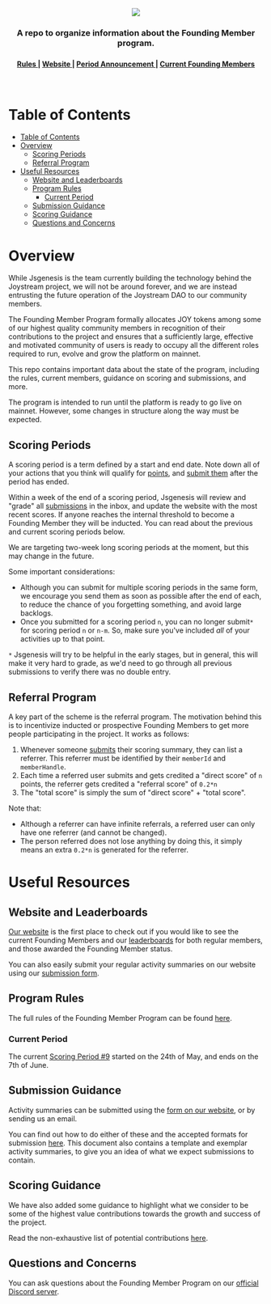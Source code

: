 <p align="center"><img src="img/banner.png"></p>


<div align="center">
  <h3>A repo to organize information about the Founding Member program.<h3>
</div>

<div align="center">
  <h4>
    <a href="/RULES.md">
      Rules
    </a>
    <span> | </span>
    <a href="https://www.joystream.org/founding-members/">
      Website
    </a>
    <span> | </span>
    <a href="/scoring-periods/9.md">
      Period Announcement
    </a>
    <span> | </span>
    <a href="/inducted/README.md">
      Current Founding Members
    </a>
  </h4>
</div>
</br>

Table of Contents
==

<!-- TOC START min:1 max:3 link:true asterisk:false update:true -->
- [Table of Contents](#table-of-contents)
- [Overview](#overview)
  - [Scoring Periods](#scoring-periods)
  - [Referral Program](#referral-program)
- [Useful Resources](#useful-resources)
  - [Website and Leaderboards](#website-and-leaderboards)
  - [Program Rules](#program-rules)
    - [Current Period](#current-period)
  - [Submission Guidance](#submission-guidance)
  - [Scoring Guidance](#scoring-guidance)
  - [Questions and Concerns](#questions-and-concerns)
<!-- TOC END -->


# Overview

While Jsgenesis is the team currently building the technology behind the Joystream project, we will not be around forever, and we are instead entrusting the future operation of the Joystream DAO to our community members.

The Founding Member Program formally allocates JOY tokens among some of our highest quality community members in recognition of their contributions to the project and ensures that a sufficiently large, effective and motivated community of users is ready to occupy all the different roles required to run, evolve and grow the platform on mainnet.

This repo contains important data about the state of the program, including the rules, current members, guidance on scoring and submissions, and more.

The program is intended to run until the platform is ready to go live on mainnet. However, some changes in structure along the way must be expected.

## Scoring Periods

A scoring period is a term defined by a start and end date. Note down all of your actions that you think will qualify for [points](#scoring-guidance), and [submit them](#submission-guidance) after the period has ended.

Within a week of the end of a scoring period, Jsgenesis will review and "grade" all [submissions](#submission-guidance) in the inbox, and update the website with the most recent scores. If anyone reaches the internal threshold to become a Founding Member they will be inducted. You can read about the previous and current scoring periods below.

We are targeting two-week long scoring periods at the moment, but this may change in the future.

Some important considerations:
- Although you can submit for multiple scoring periods in the same form, we encourage you send them as soon as possible after the end of each, to reduce the chance of you forgetting something, and avoid large backlogs.
- Once you submitted for a scoring period `n`, you can no longer submit`*` for scoring period `n` or `n-m`. So, make sure you've included _all_ of your activities up to that point.

`*` Jsgenesis will try to be helpful in the early stages, but in general, this will make it very hard to grade, as we'd need to go through all previous submissions to verify there was no double entry.

## Referral Program

A key part of the scheme is the referral program. The motivation behind this is to incentivize inducted or prospective Founding Members to get more people participating in the project. It works as follows:
1. Whenever someone [submits](/SUBMISSION-GUIDELINES.md) their scoring summary, they can list a referrer. This referrer must be identified by their `memberId` and `memberHandle`.
2. Each time a referred user submits and gets credited a "direct score" of `n` points, the referrer gets credited a "referral score" of `0.2*n`
3. The "total score" is simply the sum of "direct score" + "total score".

Note that:
- Although a referrer can have infinite referrals, a referred user can only have one referrer (and cannot be changed).
- The person referred does not lose anything by doing this, it simply means an extra `0.2*n` is generated for the referrer.

# Useful Resources
## Website and Leaderboards

[Our website](https://www.joystream.org/founding-members) is the first place to check out if you would like to see the current Founding Members and our [leaderboards](https://www.joystream.org/founding-members/leaderboards/) for both regular members, and those awarded the Founding Member status.

You can also easily submit your regular activity summaries on our website using our [submission form](https://www.joystream.org/founding-members/form/).

## Program Rules

The full rules of the Founding Member Program can be found [here](/RULES.md).

### Current Period

The current [Scoring Period #9](/scoring-periods/9.md) started on the 24th of May, and ends on the 7th of June.

<!--
FIXME
Note that we are still accepting summaries from Scoring Periods [#0](/scoring-periods/0.md), [#1](/scoring-periods/1.md) and [#2](/scoring-periods/2.md), but only where a report for these periods has not previously been submitted.
-->

## Submission Guidance

Activity summaries can be submitted using the [form on our website](https://www.joystream.org/founding-members/form), or by sending us an email.

You can find out how to do either of these and the accepted formats for submission [here](/SUBMISSION-GUIDELINES.md). This document also contains a template and exemplar activity summaries, to give you an idea of what we expect submissions to contain.

## Scoring Guidance

We have also added some guidance to highlight what we consider to be some of the highest value contributions towards the growth and success of the project.

Read the non-exhaustive list of potential contributions [here](/CONTRIBUTIONS.md).


## Questions and Concerns

You can ask questions about the Founding Member Program on our [official Discord server](https://discord.gg/DE9UN3YpRP).
